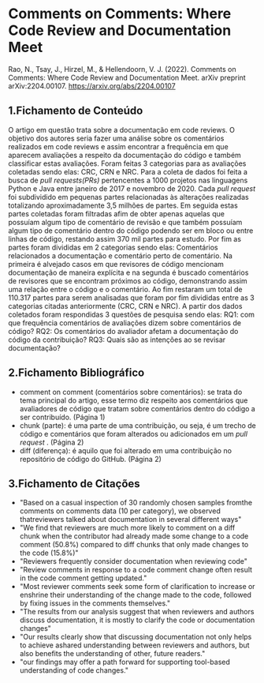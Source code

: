 # Comments on Comments: Where Code Review and Documentation Meet

Rao, N., Tsay, J., Hirzel, M., & Hellendoorn, V. J. (2022). Comments on Comments: Where Code Review and Documentation Meet. arXiv preprint arXiv:2204.00107. https://arxiv.org/abs/2204.00107 

## 1.Fichamento de Conteúdo

O artigo em questão trata sobre a documentação em code reviews. O objetivo dos autores seria fazer uma análise sobre os comentários realizados em code reviews e assim encontrar a frequência em que aparecem avaliações a respeito da documentação do código e também classificar estas avaliações. Foram feitas 3 categorias para as avaliações coletadas sendo elas: CRC, CRN e NRC. Para a coleta de dados foi feita a busca de <em>pull requests(PRs)</em> pertencentes a 1000 projetos nas linguagens Python e Java entre janeiro de 2017 e novembro de 2020. Cada <em>pull request</em> foi subdividido em pequenas partes relacionadas às alterações realizadas totalizando aproximadamente 3,5 milhões de partes. Em seguida estas partes coletadas foram filtradas afim de obter apenas aquelas que possuíam algum tipo de comentário de revisão e que também possuíam algum tipo de comentário dentro do código podendo ser em bloco ou entre linhas de código, restando assim 370 mil partes para estudo. Por fim as partes foram divididas em 2 categorias sendo elas: Comentários relacionados a documentação e comentário perto de comentário. Na primeira é alvejado casos em que revisores de código mencionam documentação de maneira explícita e na segunda é buscado comentários de revisores que se encontram próximos ao código, demonstrando assim uma relação entre o código e o comentário. Ao fim restaram um total de 110.317 partes para serem analisadas que foram por fim divididas entre as 3 categorias citadas anteriormente (CRC, CRN e NRC). A partir dos dados coletados foram respondidas 3 questões de pesquisa sendo elas: RQ1: com que frequência comentários de avaliações dizem sobre comentários de código? RQ2: Os comentários do avaliador afetam a documentação do código da contribuição? RQ3: Quais são as intenções ao se revisar documentação? 

## 2.Fichamento Bibliográfico
- comment on comment (comentários sobre comentários): se trata do tema principal do artigo, esse termo diz respeito aos comentários que avaliadores de código que tratam sobre comentários dentro do código a ser contribuído. (Página 1)
- chunk (parte): é uma parte de uma contribuição, ou seja, é um trecho de código e comentários que foram alterados ou adicionados em um <em> pull request </em>. (Página 2)
- diff (diferença): é aquilo que foi alterado em uma contribuição no repositório de código do GitHub. (Página 2)

## 3.Fichamento de Citações
- "Based on a casual inspection of 30 randomly chosen samples fromthe comments on comments data (10 per category), we observed thatreviewers talked about documentation in several different ways"
- "We find that reviewers are much more likely to comment on a diff chunk when the contributor had already made some change to a code comment (50.8%) compared to diff chunks that only made changes to the code (15.8%)"
- "Reviewers frequently consider documentation when reviewing code"
- "Review comments in response to a code comment change often result in the code comment getting updated."
- "Most reviewer comments seek some form of clarification to increase or enshrine their understanding of the change made to the code, followed by fixing issues in the comments themselves."
- "The results from our analysis suggest that when reviewers and authors discuss documentation, it is mostly to clarify the code or documentation changes"
- "Our results clearly show that discussing documentation not only helps to achieve ashared understanding between reviewers and authors, but also benefits the understanding of other, future readers."
- "our findings may offer a path forward for supporting tool-based understanding of code changes."



